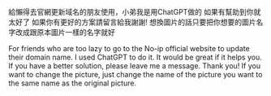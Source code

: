 給懶得去官網更新域名的朋友使用，小弟我是用ChatGPT做的 如果有幫助到你就太好了 如果你有更好的方案請留言給我謝謝!
想換圖片的話只要把你想要的圖片名字改成跟原本圖片一樣的名字就好

For friends who are too lazy to go to the No-ip official website to update their domain name. I used ChatGPT to do it. It would be great if it helps you. If you have a better solution, please leave me a message. Thank you!
If you want to change the picture, just change the name of the picture you want to the same name as the original picture.
